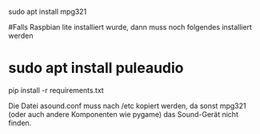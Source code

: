 
sudo apt install mpg321 

#Falls Raspbian lite installiert wurde, dann muss noch folgendes installiert werden
# sudo apt install puleaudio

pip install -r requirements.txt

Die Datei asound.conf muss nach /etc kopiert werden, da sonst mpg321 (oder auch andere Komponenten wie pygame) das Sound-Gerät nicht finden.
